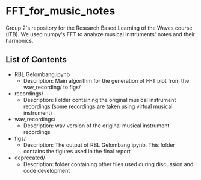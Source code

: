 # FFT_for_music_notes
Group 2's repository for the Research Based Learning of the Waves course (ITB). We used numpy's FFT to analyze musical instruments' notes and their harmonics.

## List of Contents
- RBL Gelombang.ipynb
    * Description: Main algorithm for the generation of FFT plot from the wav_recording/ to figs/
- recordings/
    * Description: Folder containing the original musical instrument recordings (some recordings are taken using virtual musical instrument)
- wav_recordings/
    * Description: wav version of the original musical instrument recordings
- figs/
    * Description: The output of RBL Gelombang.ipynb. This folder contains the figures used in the final report
- deprecated/
    * Description: folder containing other files used during discussion and code development